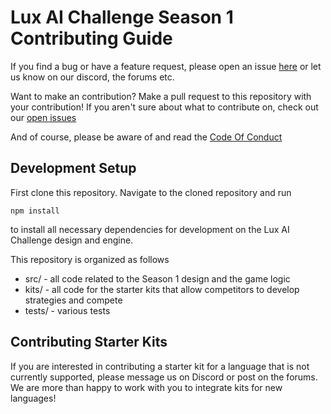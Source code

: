 # Lux AI Challenge Season 1 Contributing Guide

If you find a bug or have a feature request, please open an issue [here](https://github.com/Lux-AI-Challenge/Lux-Design-2021/issues) or let us know on our discord, the forums etc.

Want to make an contribution? Make a pull request to this repository with your contribution! If you aren't sure about what to contribute on, check out our [open issues](https://github.com/Lux-AI-Challenge/Lux-Design-2021/issues)

And of course, please be aware of and read the [Code Of Conduct](https://github.com/Lux-AI-Challenge/Lux-Design-2021/blob/master/CODE_OF_CONDUCT.md)

## Development Setup

First clone this repository. Navigate to the cloned repository and run


```
npm install
```

to install all necessary dependencies for development on the Lux AI Challenge design and engine.

This repository is organized as follows

- src/ - all code related to the Season 1 design and the game logic
- kits/ - all code for the starter kits that allow competitors to develop strategies and compete
- tests/ - various tests

## Contributing Starter Kits

If you are interested in contributing a starter kit for a language that is not currently supported, please message us on Discord or post on the forums. We are more than happy to work with you to integrate kits for new languages!

